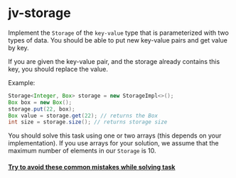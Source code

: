 # jv-storage

Implement the `Storage` of the `key-value` type that is parameterized with two types of data. 
You should be able to put new key-value pairs and get value by key.

If you are given the key-value pair, and the storage already contains this key, you should replace the value.

Example:
```java
Storage<Integer, Box> storage = new StorageImpl<>(); 
Box box = new Box();
storage.put(22, box); 
Box value = storage.get(22); // returns the Box
int size = storage.size(); // returns storage size
```
You should solve this task using one or two arrays (this depends on your implementation).
If you use arrays for your solution, we assume that the maximum number of elements in our `Storage` is 10.

#### [Try to avoid these common mistakes while solving task](./checklist.md)
